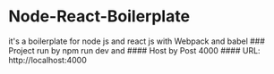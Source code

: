 # Node-React-Boilerplate
it's a boilerplate for node js and react js with Webpack and babel 
    ### Project run by 
    npm run dev
    and
    #### Host by Post 4000
    #### URL: http://localhost:4000 
